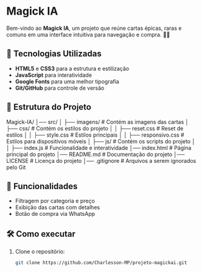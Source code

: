 # Magick IA

Bem-vindo ao **Magick IA**, um projeto que reúne cartas épicas, raras e comuns em uma interface intuitiva para navegação e compra. 🔮✨

## 🚀 Tecnologias Utilizadas

- **HTML5** e **CSS3** para a estrutura e estilização
- **JavaScript** para interatividade
- **Google Fonts** para uma melhor tipografia
- **Git/GitHub** para controle de versão

## 📂 Estrutura do Projeto
Magick-IA/
│── src/
│   ├── imagens/       # Contém as imagens das cartas
│   ├── css/           # Contém os estilos do projeto
│   │   ├── reset.css  # Reset de estilos
│   │   ├── style.css  # Estilos principais
│   │   ├── responsivo.css  # Estilos para dispositivos móveis
│   ├── js/            # Contém os scripts do projeto
│   │   ├── index.js   # Funcionalidade e interatividade
│── index.html         # Página principal do projeto
│── README.md          # Documentação do projeto
│── LICENSE            # Licença do projeto
│── .gitignore         # Arquivos a serem ignorados pelo Git

## 🎴 Funcionalidades

- Filtragem por categoria e preço
- Exibição das cartas com detalhes
- Botão de compra via WhatsApp

## 🛠 Como executar

1. Clone o repositório:
   ```sh
   git clone https://github.com/Charlesson-MP/projeto-magickai.git